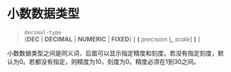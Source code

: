 # 小数数据类型

> `decimal-type`  
{**DEC** | **DECIMAL** | **NUMERIC** | **FIXED**} [ **(** *precision* [**,** *scale*] **)** ]

小数数据类型之间是同义词，后面可以显示指定精度和刻度。若没有指定刻度，默认为0。若都没有指定，则精度为10，刻度为0。精度必须在1到30之间。